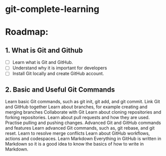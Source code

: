 # git-complete-learning

# Roadmap:

## 1. What is Git and Github
   - [ ] Learn what is Git and GitHub.
   - [ ] Understand why it is important for developers
   - [ ] Install Git locally and create GitHub account.
  
## 2. Basic and Useful Git Commands
Learn basic Git commands, such as git init, git add, and git commit.
Link Git and GitHub together
Learn about branches, for example creating and merging branches
Collaborate with Git
Learn about cloning repositories and forking repositories.
Learn about pull requests and how they are used.
Practise pulling and pushing changes.
Advanced Git and GitHub commands and features
Learn advanced Git commands, such as, git rebase, and git reset.
Learn to resolve merge conflicts
Learn about GitHub workflows, actions and codespaces.
Learn Markdown
Everything in GitHub is written in Markdown so it is a good idea to know the basics of how to write in Markdown.
